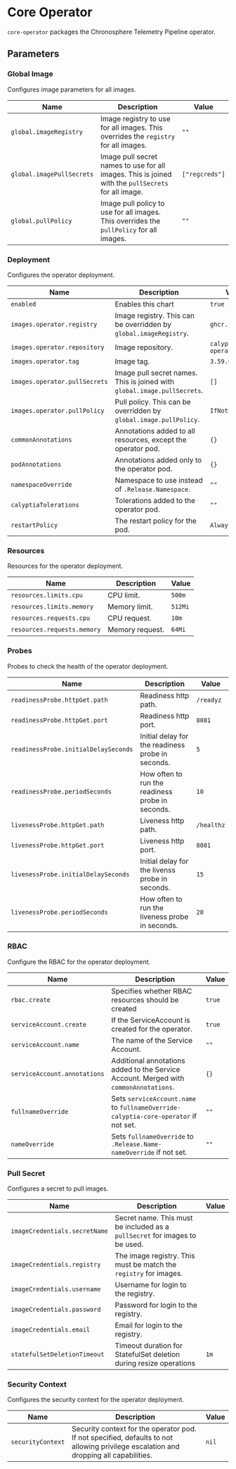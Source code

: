 # Core Operator

`core-operator` packages the Chronosphere Telemetry Pipeline operator.

## Parameters

### Global Image

Configures image parameters for all images.

| Name                      | Description                                                                                         | Value          |
| ------------------------- | --------------------------------------------------------------------------------------------------- | -------------- |
| `global.imageRegistry`    | Image registry to use for all images. This overrides the `registry` for all images.                 | `""`           |
| `global.imagePullSecrets` | Image pull secret names to use for all images. This is joined with the `pullSecrets` for all image. | `["regcreds"]` |
| `global.pullPolicy`       | Image pull policy to use for all images. This overrides the `pullPolicy` for all images.            | `""`           |

### Deployment

Configures the operator deployment.

| Name                          | Description                                                              | Value                    |
| ----------------------------- | ------------------------------------------------------------------------ | ------------------------ |
| `enabled`                     | Enables this chart                                                       | `true`                   |
| `images.operator.registry`    | Image registry. This can be overridden by `global.imageRegistry`.        | `ghcr.io`                |
| `images.operator.repository`  | Image repository.                                                        | `calyptia/core-operator` |
| `images.operator.tag`         | Image tag.                                                               | `3.59.0`                 |
| `images.operator.pullSecrets` | Image pull secret names. This is joined with `global.image.pullSecrets`. | `[]`                     |
| `images.operator.pullPolicy`  | Pull policy. This can be overridden by `global.image.pullPolicy`.        | `IfNotPresent`           |
| `commonAnnotations`           | Annotations added to all resources, except the operator pod.             | `{}`                     |
| `podAnnotations`              | Annotations added only to the operator pod.                              | `{}`                     |
| `namespaceOverride`           | Namespace to use instead of `.Release.Namespace`.                        | `""`                     |
| `calyptiaTolerations`         | Tolerations added to the operator pod.                                   | `""`                     |
| `restartPolicy`               | The restart policy for the pod.                                          | `Always`                 |

### Resources

Resources for the operator deployment.

| Name                        | Description     | Value   |
| --------------------------- | --------------- | ------- |
| `resources.limits.cpu`      | CPU limit.      | `500m`  |
| `resources.limits.memory`   | Memory limit.   | `512Mi` |
| `resources.requests.cpu`    | CPU request.    | `10m`   |
| `resources.requests.memory` | Memory request. | `64Mi`  |

### Probes

Probes to check the health of the operator deployment.

| Name                                 | Description                                       | Value      |
| ------------------------------------ | ------------------------------------------------- | ---------- |
| `readinessProbe.httpGet.path`        | Readiness http path.                              | `/readyz`  |
| `readinessProbe.httpGet.port`        | Readiness http port.                              | `8081`     |
| `readinessProbe.initialDelaySeconds` | Initial delay for the readiness probe in seconds. | `5`        |
| `readinessProbe.periodSeconds`       | How often to run the readiness probe in seconds.  | `10`       |
| `livenessProbe.httpGet.path`         | Liveness http path.                               | `/healthz` |
| `livenessProbe.httpGet.port`         | Liveness http port.                               | `8081`     |
| `livenessProbe.initialDelaySeconds`  | Initial delay for the livenss probe in seconds.   | `15`       |
| `livenessProbe.periodSeconds`        | How often to run the liveness probe in seconds.   | `20`       |

### RBAC

Configure the RBAC for the operator deployment.

| Name                         | Description                                                                           | Value  |
| ---------------------------- | ------------------------------------------------------------------------------------- | ------ |
| `rbac.create`                | Specifies whether RBAC resources should be created                                    | `true` |
| `serviceAccount.create`      | If the ServiceAccount is created for the operator.                                    | `true` |
| `serviceAccount.name`        | The name of the Service Account.                                                      | `""`   |
| `serviceAccount.annotations` | Additional annotations added to the Service Account. Merged with `commonAnnotations`. | `{}`   |
| `fullnameOverride`           | Sets `serviceAccount.name` to `fullnameOverride-calyptia-core-operator` if not set.   | `""`   |
| `nameOverride`               | Sets `fullnameOverride` to `.Release.Name-nameOverride` if not set.                   | `""`   |

### Pull Secret

Configures a secret to pull images.

| Name                          | Description                                                                 | Value |
| ----------------------------- | --------------------------------------------------------------------------- | ----- |
| `imageCredentials.secretName` | Secret name. This must be included as a `pullSecret` for images to be used. |       |
| `imageCredentials.registry`   | The image registry. This must be match the `registry` for images.           |       |
| `imageCredentials.username`   | Username for login to the registry.                                         |       |
| `imageCredentials.password`   | Password for login to the registry.                                         |       |
| `imageCredentials.email`      | Email for login to the registry.                                            |       |
| `statefulSetDeletionTimeout`  | Timeout duration for StatefulSet deletion during resize operations          | `1m`  |

### Security Context

Configures the security context for the operator deployment.

| Name              | Description                                                                                                                           | Value |
| ----------------- | ------------------------------------------------------------------------------------------------------------------------------------- | ----- |
| `securityContext` | Security context for the operator pod. If not specified, defaults to not allowing privilege escalation and dropping all capabilities. | `nil` |
